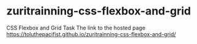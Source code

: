 # zuritrainning-css-flexbox-and-grid
CSS Flexbox and Grid Task
The link to the hosted page https://toluthepacifist.github.io/zuritrainning-css-flexbox-and-grid/
